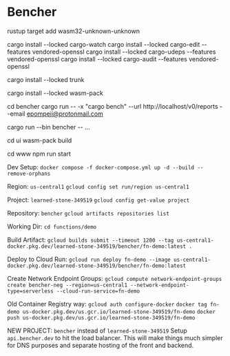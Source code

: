 # Bencher 

rustup target add wasm32-unknown-unknown

cargo install --locked cargo-watch
cargo install --locked cargo-edit --features vendored-openssl
cargo install --locked cargo-udeps --features vendored-openssl
cargo install --locked cargo-audit --features vendored-openssl

cargo install --locked trunk

cargo install --locked wasm-pack

cd bencher
cargo run -- -x "cargo bench" --url http://localhost/v0/reports --email epompeii@protonmail.com

cargo run --bin bencher -- ...

cd ui
wasm-pack build

cd www
npm run start

Dev Setup:
`docker compose -f docker-compose.yml up -d --build --remove-orphans`

Region: `us-central1`
`gcloud config set run/region us-central1`

Project: `learned-stone-349519`
`gcloud config get-value project`

Repository: `bencher`
`gcloud artifacts repositories list`

Working Dir:
`cd functions/demo`

Build Artifact:
`gcloud builds submit --timeout 1200 --tag us-central1-docker.pkg.dev/learned-stone-349519/bencher/fn-demo:latest .`

Deploy to Cloud Run:
`gcloud run deploy fn-demo --image us-central1-docker.pkg.dev/learned-stone-349519/bencher/fn-demo:latest`

Create Network Endpoint Groups:
`gcloud compute network-endpoint-groups create bencher-neg --region=us-central1 --network-endpoint-type=serverless --cloud-run-service=fn-demo`

Old Container Registry way:
`gcloud auth configure-docker`
`docker tag fn-demo us-docker.pkg.dev/us.gcr.io/learned-stone-349519/fn-demo`
`docker push us-docker.pkg.dev/us.gcr.io/learned-stone-349519/fn-demo`

NEW PROJECT:
`bencher` instead of `learned-stone-349519`
Setup `api.bencher.dev` to hit the load balancer.
This will make things much simpler for DNS purposes and separate hosting of the front and backend.